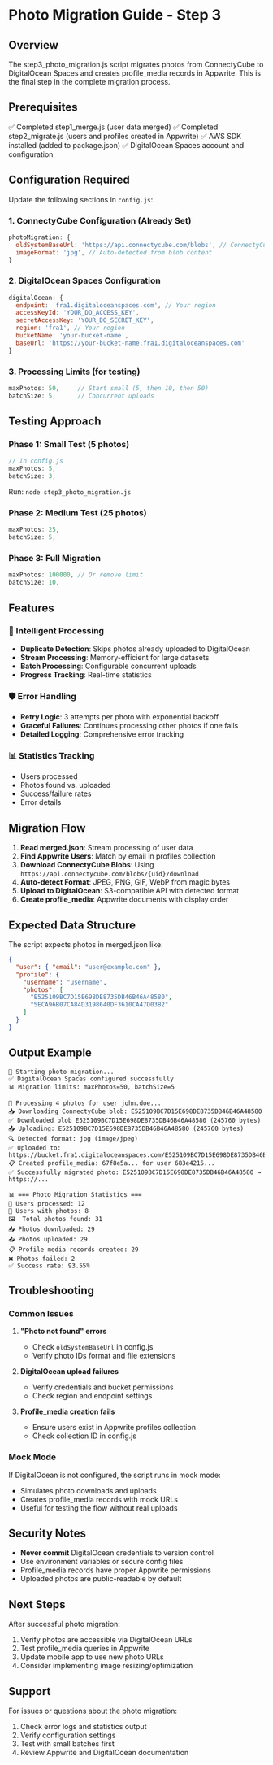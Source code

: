 # Photo Migration Guide - Step 3

## Overview

The step3_photo_migration.js script migrates photos from ConnectyCube to DigitalOcean Spaces and creates profile_media records in Appwrite. This is the final step in the complete migration process.

## Prerequisites

✅ Completed step1_merge.js (user data merged)
✅ Completed step2_migrate.js (users and profiles created in Appwrite)
✅ AWS SDK installed (added to package.json)
✅ DigitalOcean Spaces account and configuration

## Configuration Required

Update the following sections in `config.js`:

### 1. ConnectyCube Configuration (Already Set)
```javascript
photoMigration: {
  oldSystemBaseUrl: 'https://api.connectycube.com/blobs', // ConnectyCube blob API
  imageFormat: 'jpg', // Auto-detected from blob content
}
```

### 2. DigitalOcean Spaces Configuration
```javascript
digitalOcean: {
  endpoint: 'fra1.digitaloceanspaces.com', // Your region
  accessKeyId: 'YOUR_DO_ACCESS_KEY',
  secretAccessKey: 'YOUR_DO_SECRET_KEY', 
  region: 'fra1', // Your region
  bucketName: 'your-bucket-name',
  baseUrl: 'https://your-bucket-name.fra1.digitaloceanspaces.com'
}
```

### 3. Processing Limits (for testing)
```javascript
maxPhotos: 50,     // Start small (5, then 10, then 50)
batchSize: 5,      // Concurrent uploads
```

## Testing Approach

### Phase 1: Small Test (5 photos)
```javascript
// In config.js
maxPhotos: 5,
batchSize: 3,
```

Run: `node step3_photo_migration.js`

### Phase 2: Medium Test (25 photos)
```javascript
maxPhotos: 25,
batchSize: 5,
```

### Phase 3: Full Migration
```javascript
maxPhotos: 100000, // Or remove limit
batchSize: 10,
```

## Features

### 🔄 Intelligent Processing
- **Duplicate Detection**: Skips photos already uploaded to DigitalOcean
- **Stream Processing**: Memory-efficient for large datasets
- **Batch Processing**: Configurable concurrent uploads
- **Progress Tracking**: Real-time statistics

### 🛡️ Error Handling
- **Retry Logic**: 3 attempts per photo with exponential backoff
- **Graceful Failures**: Continues processing other photos if one fails
- **Detailed Logging**: Comprehensive error tracking

### 📊 Statistics Tracking
- Users processed
- Photos found vs. uploaded
- Success/failure rates
- Error details

## Migration Flow

1. **Read merged.json**: Stream processing of user data
2. **Find Appwrite Users**: Match by email in profiles collection
3. **Download ConnectyCube Blobs**: Using `https://api.connectycube.com/blobs/{uid}/download`
4. **Auto-detect Format**: JPEG, PNG, GIF, WebP from magic bytes
5. **Upload to DigitalOcean**: S3-compatible API with detected format
6. **Create profile_media**: Appwrite documents with display order

## Expected Data Structure

The script expects photos in merged.json like:
```json
{
  "user": { "email": "user@example.com" },
  "profile": {
    "username": "username",
    "photos": [
      "E525109BC7D15E698DE8735DB46B46A48580",
      "5ECA96B07CA84D3198640DF3610CA47D03B2"
    ]
  }
}
```

## Output Example

```
📸 Starting photo migration...
✅ DigitalOcean Spaces configured successfully
📊 Migration limits: maxPhotos=50, batchSize=5

📸 Processing 4 photos for user john.doe...
📥 Downloading ConnectyCube blob: E525109BC7D15E698DE8735DB46B46A48580
✅ Downloaded blob E525109BC7D15E698DE8735DB46B46A48580 (245760 bytes)
📤 Uploading: E525109BC7D15E698DE8735DB46B46A48580 (245760 bytes)
🔍 Detected format: jpg (image/jpeg)
✅ Uploaded to: https://bucket.fra1.digitaloceanspaces.com/E525109BC7D15E698DE8735DB46B46A48580.jpg
📋 Created profile_media: 67f8e5a... for user 683e4215...
✅ Successfully migrated photo: E525109BC7D15E698DE8735DB46B46A48580 → https://...

📊 === Photo Migration Statistics ===
👥 Users processed: 12
📸 Users with photos: 8
🖼️  Total photos found: 31
📥 Photos downloaded: 29
📤 Photos uploaded: 29
📋 Profile media records created: 29
❌ Photos failed: 2
✅ Success rate: 93.55%
```

## Troubleshooting

### Common Issues

1. **"Photo not found" errors**
   - Check `oldSystemBaseUrl` in config.js
   - Verify photo IDs format and file extensions

2. **DigitalOcean upload failures**
   - Verify credentials and bucket permissions
   - Check region and endpoint settings

3. **Profile_media creation fails**
   - Ensure users exist in Appwrite profiles collection
   - Check collection ID in config.js

### Mock Mode
If DigitalOcean is not configured, the script runs in mock mode:
- Simulates photo downloads and uploads
- Creates profile_media records with mock URLs
- Useful for testing the flow without real uploads

## Security Notes

- **Never commit** DigitalOcean credentials to version control
- Use environment variables or secure config files
- Profile_media records have proper Appwrite permissions
- Uploaded photos are public-readable by default

## Next Steps

After successful photo migration:
1. Verify photos are accessible via DigitalOcean URLs
2. Test profile_media queries in Appwrite
3. Update mobile app to use new photo URLs
4. Consider implementing image resizing/optimization

## Support

For issues or questions about the photo migration:
1. Check error logs and statistics output
2. Verify configuration settings
3. Test with small batches first
4. Review Appwrite and DigitalOcean documentation